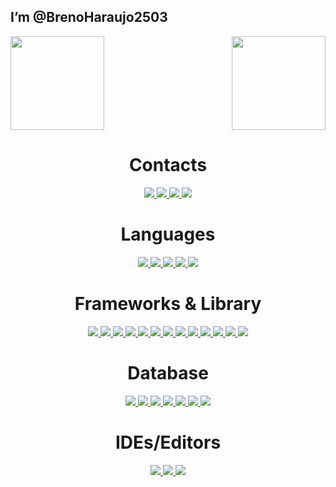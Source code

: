 ## I’m @BrenoHaraujo2503

<div>
  <img height="150em" src="https://github-readme-stats.vercel.app/api/top-langs/?username=BrenoHaraujo2503&layout=compact&langs_count=16&theme=midnight-purple"/>
  <img height="150em" align="right" src="https://github-readme-stats.vercel.app/api?username=BrenoHaraujo2503&show_icons=true&theme=midnight-purple&include_all_commits=true&count_private=true"/>
</div>
<div></div>
<div align="center">
  <h1>Contacts</h1>
  <a href="https://www.instagram.com/brenoharaujo/">
    <img src="https://img.shields.io/badge/@brenoharaujo-E4405F?style=for-the-badge&logo=instagram&logoColor=white">
  </a>
  <a href="https://www.linkedin.com/in/breno-henrique-b65104196/">
    <img src="https://img.shields.io/badge/Breno Henrique-0077B5?style=for-the-badge&logo=linkedin&logoColor=white">
  </a>
  <a href="https://discord.com/users/251042557574905856/">
    <img src="https://img.shields.io/badge/BrenoHaraujo%235887-%235865F2.svg?style=for-the-badge&logo=discord&logoColor=white">
  </a>
  <a href="mailto:brenoharaujomorais@gmail.com">
    <img src="https://img.shields.io/badge/brenoharaujomorais@gmail.com-D14836?style=for-the-badge&logo=gmail&logoColor=white">
  </a>
  <br>
</div>

<div align="center">
  <h1>Languages</h1>
  <a href="https://www.javascript.com">
     <img src="https://img.shields.io/badge/JavaScript-F7DF1E?style=for-the-badge&logo=javascript&logoColor=black">
  </a>
  <a href="https://learn.microsoft.com/pt-br/dotnet/csharp/">
     <img src="https://img.shields.io/badge/C%23-239120?style=for-the-badge&logo=c-sharp&logoColor=white">
  </a>
  <a href="https://www.php.net">
    <img src="https://img.shields.io/badge/PHP-777BB4?style=for-the-badge&logo=php&logoColor=white">
  </a>
  <a href="https://www.typescriptlang.org">
     <img src="https://img.shields.io/badge/TypeScript-007ACC?style=for-the-badge&logo=typescript&logoColor=white">
  </a>
  <a href="https://pt.wikipedia.org/wiki/Shell_script">
     <img src="https://img.shields.io/badge/Shell_Script-121011?style=for-the-badge&logo=gnu-bash&logoColor=white">
  </a>
</div>
<div align="center">
  <h1>Frameworks & Library</h1>
  <a href="https://dotnet.microsoft.com/pt-br/">
    <img src="https://img.shields.io/badge/.NET-512BD4?style=for-the-badge&logo=dotnet&logoColor=white">
  </a>
  <a href="https://adonisjs.com">
    <img src="https://img.shields.io/badge/adonis%20js-220052?style=for-the-badge&logo=adonisjs&logoColor=white">
  </a>
  <a href="https://www.docker.com">
    <img src="https://img.shields.io/badge/Docker-2CA5E0?style=for-the-badge&logo=docker&logoColor=white">
  </a>
  <a href="https://expressjs.com/pt-br/">
    <img src="https://img.shields.io/badge/Express.js-000000?style=for-the-badge&logo=express&logoColor=white">
  </a>
  <a href="https://www.fastify.io">
    <img src="https://img.shields.io/badge/fastify-202020?style=for-the-badge&logo=fastify&logoColor=white">
  </a>
  <a href="https://jestjs.io/pt-BR/">
    <img src="https://img.shields.io/badge/Jest-C21325?style=for-the-badge&logo=jest&logoColor=white">
  </a>
  <a href="https://jwt.io">
    <img src="https://img.shields.io/badge/JWT-000000?style=for-the-badge&logo=JSON%20web%20tokens&logoColor=white">
  </a>
  <a href="https://laravel.com">
    <img src="https://img.shields.io/badge/Laravel-FF2D20?style=for-the-badge&logo=laravel&logoColor=white">
  </a>
  <a href="https://nestjs.com">
    <img src="https://img.shields.io/badge/nestjs-E0234E?style=for-the-badge&logo=nestjs&logoColor=white">
  </a>
  <a href="https://nodejs.org">
    <img src="https://img.shields.io/badge/Node.js-339933?style=for-the-badge&logo=nodedotjs&logoColor=white">
  </a>
  <a href="https://socket.io">
    <img src="https://img.shields.io/badge/Socket.io-010101?&style=for-the-badge&logo=Socket.io&logoColor=white">
  </a>
  <a href="https://prisma.io">
    <img src="https://img.shields.io/badge/Prisma-3982CE?style=for-the-badge&logo=Prisma&logoColor=white">
  </a>
  <a href="https://sequelize.org">
    <img src="https://img.shields.io/badge/Sequelize-52B0E7?style=for-the-badge&logo=Sequelize&logoColor=white">
  </a>
</div>

<div align="center">
  <h1>Database</h1>
  <a href="https://firebase.google.com">
    <img src="https://img.shields.io/badge/firebase-039BE5?style=for-the-badge&logo=firebase&logoColor=white">
  </a>
  <a href="https://mariadb.org">
    <img src="https://img.shields.io/badge/MariaDB-003545?style=for-the-badge&logo=mariadb&logoColor=white">
  </a>
  <a href="https://www.mongodb.com">
    <img src="https://img.shields.io/badge/MongoDB-%234ea94b.svg?style=for-the-badge&logo=mongodb&logoColor=white">
  </a>
  <a href="https://www.mysql.com">
    <img src="https://img.shields.io/badge/mysql-%2300f.svg?style=for-the-badge&logo=mysql&logoColor=white">
  </a>
  <a href="https://www.postgresql.org">
    <img src="https://img.shields.io/badge/postgres-%23316192.svg?style=for-the-badge&logo=postgresql&logoColor=white">
  </a>
  <a href="https://redis.io">
    <img src="https://img.shields.io/badge/redis-%23DD0031.svg?style=for-the-badge&logo=redis&logoColor=white">
  </a>
  <a href="https://www.sqlite.org/index.html">
    <img src="https://img.shields.io/badge/sqlite-%2307405e.svg?style=for-the-badge&logo=sqlite&logoColor=white">
  </a>
</div>

<div align="center">
  <h1>IDEs/Editors</h1>
  <a href="https://www.jetbrains.com/pt-br/idea/">
    <img src="https://img.shields.io/badge/IntelliJ_IDEA-000000.svg?style=for-the-badge&logo=intellij-idea&logoColor=white">
  </a>
  <a href="https://code.visualstudio.com">
    <img src="https://img.shields.io/badge/VSCode-0078D4?style=for-the-badge&logo=visual%20studio%20code&logoColor=white">
  </a>
  <a href="https://visualstudio.microsoft.com">
    <img src="https://img.shields.io/badge/Visual_Studio-5C2D91?style=for-the-badge&logo=visual%20studio&logoColor=white">
  </a>
</div>
